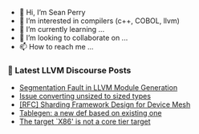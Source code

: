 - 👋 Hi, I’m Sean Perry
- 👀 I’m interested in compilers (c++, COBOL, llvm)
- 🌱 I’m currently learning ...
- 💞️ I’m looking to collaborate on ...
- 📫 How to reach me ...

<!---
s66perry/s66perry is a ✨ special ✨ repository because its `README.md` (this file) appears on your GitHub profile.
You can click the Preview link to take a look at your changes.
--->
### 📕 Latest LLVM Discourse Posts

<!-- DISCOURSE-LLVM:START -->
- [Segmentation Fault in LLVM Module Generation](https://discourse.llvm.org/t/segmentation-fault-in-llvm-module-generation/73785#post_1)
- [Issue converting unsized to sized types](https://discourse.llvm.org/t/issue-converting-unsized-to-sized-types/73730#post_5)
- [[RFC] Sharding Framework Design for Device Mesh](https://discourse.llvm.org/t/rfc-sharding-framework-design-for-device-mesh/73533?page=3#post_45)
- [Tablegen: a new def based on existing one](https://discourse.llvm.org/t/tablegen-a-new-def-based-on-existing-one/73768#post_2)
- [The target `X86&#39; is not a core tier target](https://discourse.llvm.org/t/the-target-x86-is-not-a-core-tier-target/73784#post_1)
<!-- DISCOURSE-LLVM:END -->

